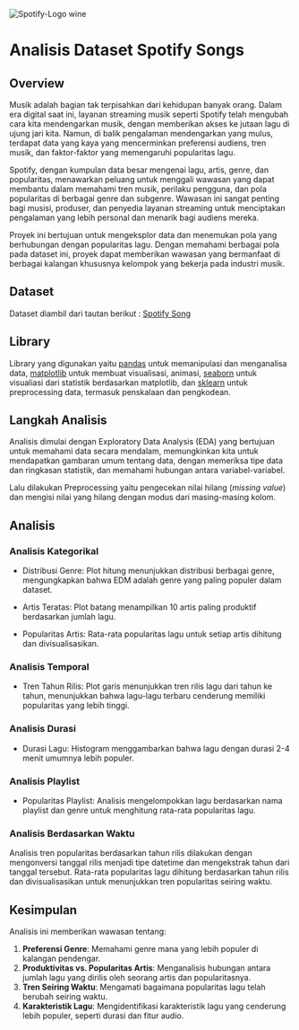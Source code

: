 ![Spotify-Logo wine](https://github.com/user-attachments/assets/637a8565-d647-4734-ba6d-22cb05fdc44d)

# Analisis Dataset Spotify Songs 
## Overview
Musik adalah bagian tak terpisahkan dari kehidupan banyak orang. Dalam era digital saat ini, layanan streaming musik seperti Spotify telah mengubah cara kita mendengarkan musik, dengan memberikan akses ke jutaan lagu di ujung jari kita. Namun, di balik pengalaman mendengarkan yang mulus, terdapat data yang kaya yang mencerminkan preferensi audiens, tren musik, dan faktor-faktor yang memengaruhi popularitas lagu.

Spotify, dengan kumpulan data besar mengenai lagu, artis, genre, dan popularitas, menawarkan peluang untuk menggali wawasan yang dapat membantu dalam memahami tren musik, perilaku pengguna, dan pola popularitas di berbagai genre dan subgenre. Wawasan ini sangat penting bagi musisi, produser, dan penyedia layanan streaming untuk menciptakan pengalaman yang lebih personal dan menarik bagi audiens mereka.
 
Proyek ini bertujuan untuk mengeksplor data dan menemukan pola yang berhubungan dengan popularitas lagu. Dengan memahami berbagai pola pada dataset ini, proyek dapat memberikan wawasan yang bermanfaat di berbagai kalangan khususnya kelompok yang bekerja pada industri musik. 

## Dataset
Dataset diambil dari tautan berikut : [Spotify Song](https://github.com/rfordatascience/tidytuesday/blob/main/data/2020/2020-01-21/readme.md)

## Library
Library yang digunakan yaitu [pandas](https://pandas.pydata.org/) untuk memanipulasi dan menganalisa data, [matplotlib](https://matplotlib.org/) untuk membuat visualisasi, animasi, [seaborn](https://seaborn.pydata.org/) untuk visualiasi dari statistik berdasarkan matplotlib, dan [sklearn](https://pypi.org/project/scikit-learn/) untuk preprocessing data, termasuk penskalaan dan pengkodean.

## 
## Langkah Analisis
Analisis dimulai dengan Exploratory Data Analysis (EDA) yang bertujuan untuk memahami data secara mendalam, memungkinkan kita untuk mendapatkan gambaran umum tentang data, dengan memeriksa tipe data dan ringkasan statistik, dan memahami hubungan antara variabel-variabel.

Lalu dilakukan Preprocessing yaitu pengecekan nilai hilang (_missing value_) dan mengisi nilai yang hilang dengan modus dari masing-masing kolom. 

## Analisis
### Analisis Kategorikal
- Distribusi Genre: Plot hitung menunjukkan distribusi berbagai genre, mengungkapkan bahwa EDM adalah genre yang paling populer dalam dataset.

- Artis Teratas: Plot batang menampilkan 10 artis paling produktif berdasarkan jumlah lagu.

- Popularitas Artis: Rata-rata popularitas lagu untuk setiap artis dihitung dan divisualisasikan.

### Analisis Temporal
- Tren Tahun Rilis: Plot garis menunjukkan tren rilis lagu dari tahun ke tahun, menunjukkan bahwa lagu-lagu terbaru cenderung memiliki popularitas yang lebih tinggi.
### Analisis Durasi
- Durasi Lagu: Histogram menggambarkan bahwa lagu dengan durasi 2-4 menit umumnya lebih populer.
### Analisis Playlist
- Popularitas Playlist: Analisis mengelompokkan lagu berdasarkan nama playlist dan genre untuk menghitung rata-rata popularitas lagu.
### Analisis Berdasarkan Waktu
Analisis tren popularitas berdasarkan tahun rilis dilakukan dengan mengonversi tanggal rilis menjadi tipe datetime dan mengekstrak tahun dari tanggal tersebut. Rata-rata popularitas lagu dihitung berdasarkan tahun rilis dan divisualisasikan untuk menunjukkan tren popularitas seiring waktu.

## Kesimpulan

Analisis ini memberikan wawasan tentang:

1. **Preferensi Genre**: Memahami genre mana yang lebih populer di kalangan pendengar.
2. **Produktivitas vs. Popularitas Artis**: Menganalisis hubungan antara jumlah lagu yang dirilis oleh seorang artis dan popularitasnya.
3. **Tren Seiring Waktu**: Mengamati bagaimana popularitas lagu telah berubah seiring waktu.
4. **Karakteristik Lagu**: Mengidentifikasi karakteristik lagu yang cenderung lebih populer, seperti durasi dan fitur audio.
